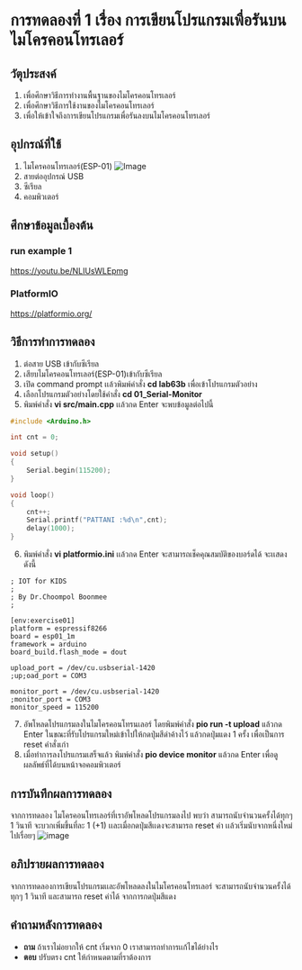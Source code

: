 # การทดลองที่ 1 เรื่อง การเขียนโปรแกรมเพื่อรันบนไมโครคอนโทรเลอร์

## วัตุประสงค์
1. เพื่อศึกษาวิธีการทำงานพื้นฐานของไมโครคอนโทรเลอร์
2. เพื่อศึกษาวิธีการใช้งานของไมโครคอนโทรเลอร์
3. เพื่อให้เข้าใจถึงการเขียนโปรแกรมเพื่อรันลงบนไมโครคอนโทรเลอร์

## อุปกรณ์ที่ใช้
1. ไมโครคอนโทรเลอร์(ESP-01)
![Image](https://ae01.alicdn.com/kf/HTB1QMy2J9zqK1RjSZFpq6ykSXXac/ESP8266-ESP-01-ESP01-Serial-WIFI-3-3V-5V-Serial.jpg)
2. สายต่ออุปกรณ์ USB 
3. ซีเรียล
4. คอมพิวเตอร์

## ศึกษาข้อมูลเบื้องต้น
### run example 1
https://youtu.be/NLIUsWLEpmg
### PlatformIO
https://platformio.org/

## วิธีการทำการทดลอง
1. ต่อสาย USB เข้ากับซีเรียล 
2. เสียบไมโครคอนโทรเลอร์(ESP-01)เข้ากับซีเรียล
3. เปิด command prompt เเล้วพิมพ์คำสั่ง **cd lab63b** เพื่อเข้าโปรแกรมตัวอย่าง
4. เลือกโปรแกรมตัวอย่างโดยใช้คำสั่ง **cd 01_Serial-Monitor**
5. พิมพ์คำสั่ง **vi src/main.cpp** เเล้วกด Enter จะพบข้อมูลต่อไปนี้
```c
#include <Arduino.h>

int cnt = 0;

void setup()
{
	Serial.begin(115200);
}

void loop()
{
	cnt++;
	Serial.printf("PATTANI :%d\n",cnt);
	delay(1000);
}
```
6. พิมพ์คำสั่ง **vi platformio.ini** เเล้วกด Enter จะสามารถเช็คคุณสมบัติของบอร์ดได้ จะเเสดงดังนี้
```
; IOT for KIDS
;
; By Dr.Choompol Boonmee
;

[env:exercise01]
platform = espressif8266
board = esp01_1m
framework = arduino
board_build.flash_mode = dout

upload_port = /dev/cu.usbserial-1420
;up;oad_port = COM3

monitor_port = /dev/cu.usbserial-1420
;monitor_port = COM3
monitor_speed = 115200
```
7. อัพโหลดโปรแกรมลงในไมโครคอนโทรนเลอร์ โดยพิมพ์คำสั่ง **pio run -t upload** แล้วกด Enter ในขณะที่รับโปรแกรมใหม่เข้าไปให้กดปุ่มสีดำค้างไว้ แล้วกดปุ่มแดง 1 ครั้ง เพื่อเป็นการ reset คำสั่งเก่า
8. เมื่อทำการลงโปรแกรมเสร็จแล้ว พิมพ์คำสั่ง **pio device monitor** แล้วกด Enter เพื่อดูผลลัพธ์ที่ได้บนหน้าจอคอมพิวเตอร์

## การบันทึกผลการทดลอง
จากการทดลอง ไมโครคอนโทรเลอร์ที่เราอัพโหลดโปรแกรมลงไป พบว่า สามารถนับจำนวนครั้งได้ทุกๆ 1 วินาที จะบวกเพิ่มขึ้นที่ละ 1 (+1) เเละเมื่อกดปุ่มสีเเดงจะสามารถ reset ค่า เเล้วเริ่มนับจากหนึ่งใหม่ไปเรื่อยๆ
![image](https://user-images.githubusercontent.com/80879589/112291448-b4375000-8cc2-11eb-9906-0ba005b59184.png)

## อภิปรายผลการทดลอง
จากการทดลองการเขียนโปรแกรมเเละอัพโหลดลงในไมโครคอนโทรเลอร์ จะสามารถนับจำนวนครั้งได้ทุกๆ 1 วินาที และสามารถ reset ค่าได้ จากการกดปุ่มสีแดง

## คำถามหลังการทดลอง
* **ถาม** ถ้าเราไม่อยากให้ cnt เริ่มจาก 0 เราสามารถทำการเเก้ไขได้ย่างไร
* **ตอบ** ปรับตรง cnt ให้กำหนดตามที่ราต้องการ 
 



















